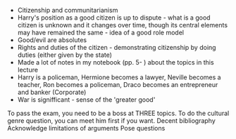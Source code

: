 * Citizenship and communitarianism 
* Harry's position as a good citizen is up to dispute - what is a good citizen is unknown and it changes over time, though its central elements may have remained the same - idea of a good role model
* Good/evil are absolutes 
* Rights and duties of the citizen - demonstrating citizenship by doing duties (either given by the state)
* Made a lot of notes in my notebook (pp. 5- ) about the topics in this lecture 
* Harry is a policeman, Hermione becomes a lawyer, Neville becomes a teacher, Ron becomes a policeman, Draco becomes an entrepreneur and banker (Corporate) 
* War is signifficant - sense of the 'greater good'

To pass the exam, you need to be a boss at THREE topics.
To do the cultural genre question, you can meet him first if you want.
Decent bibliography
Acknowledge limitations of arguments
Pose questions

